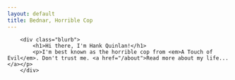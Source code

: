 ```yaml
---
layout: default
title: Bednar, Horrible Cop
---
```


		<div class="blurb">
			<h1>Hi there, I'm Hank Quinlan!</h1>
			<p>I'm best known as the horrible cop from <em>A Touch of Evil</em>. Don't trust me. <a href="/about">Read more about my life...</a></p>
		</div> 
